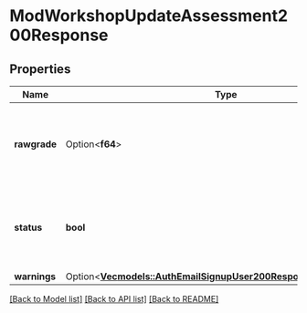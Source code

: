 # ModWorkshopUpdateAssessment200Response

## Properties

Name | Type | Description | Notes
------------ | ------------- | ------------- | -------------
**rawgrade** | Option<**f64**> | Raw percentual grade (0.00000 to 100.00000) for submission. | [optional][default to null]
**status** | **bool** | status: true if the assessment was added or updated false otherwise. | [default to null]
**warnings** | Option<[**Vec<models::AuthEmailSignupUser200ResponseWarningsInner>**](auth_email_signup_user_200_response_warnings_inner.md)> |  | [optional]

[[Back to Model list]](../README.md#documentation-for-models) [[Back to API list]](../README.md#documentation-for-api-endpoints) [[Back to README]](../README.md)


